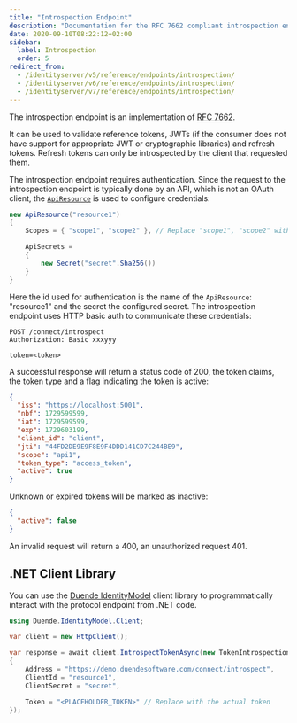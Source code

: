 ```yaml
---
title: "Introspection Endpoint"
description: "Documentation for the RFC 7662 compliant introspection endpoint used to validate reference tokens, JWTs, and refresh tokens."
date: 2020-09-10T08:22:12+02:00
sidebar:
  label: Introspection
  order: 5
redirect_from:
  - /identityserver/v5/reference/endpoints/introspection/
  - /identityserver/v6/reference/endpoints/introspection/
  - /identityserver/v7/reference/endpoints/introspection/
---
```


The introspection endpoint is an implementation of [RFC 7662](https://tools.ietf.org/html/rfc7662).

It can be used to validate reference tokens, JWTs (if the consumer does not have support for appropriate JWT or
cryptographic libraries) and refresh tokens. Refresh tokens can only be introspected by the client that requested them.

The introspection endpoint requires authentication. Since the request to the introspection endpoint is typically done by an API, which is not an OAuth client, the [`ApiResource`](/identityserver/fundamentals/resources/api-resources) is used to configure credentials:

```cs
new ApiResource("resource1")
{
    Scopes = { "scope1", "scope2" }, // Replace "scope1", "scope2" with the actual scopes required for your API

    ApiSecrets =
    {
        new Secret("secret".Sha256())
    }
}
```
Here the id used for authentication is the name of the `ApiResource`: "resource1" and the secret the configured secret. The introspection endpoint uses HTTP basic auth to communicate these credentials:

```text
POST /connect/introspect
Authorization: Basic xxxyyy

token=<token>
```

A successful response will return a status code of 200, the token claims, the token type and a flag indicating the token is active:

```json
{
  "iss": "https://localhost:5001",
  "nbf": 1729599599,
  "iat": 1729599599,
  "exp": 1729603199,
  "client_id": "client",
  "jti": "44FD2DE9E9F8E9F4DDD141CD7C244BE9",
  "scope": "api1",
  "token_type": "access_token",
  "active": true
}
```

Unknown or expired tokens will be marked as inactive:

```json
{
  "active": false
}
```

An invalid request will return a 400, an unauthorized request 401.

## .NET Client Library

You can use the [Duende IdentityModel](/identitymodel/index.mdx) client library to programmatically interact with
the protocol endpoint from .NET code.

```cs
using Duende.IdentityModel.Client;

var client = new HttpClient();

var response = await client.IntrospectTokenAsync(new TokenIntrospectionRequest
{
    Address = "https://demo.duendesoftware.com/connect/introspect",
    ClientId = "resource1",
    ClientSecret = "secret",

    Token = "<PLACEHOLDER_TOKEN>" // Replace with the actual token
});
```